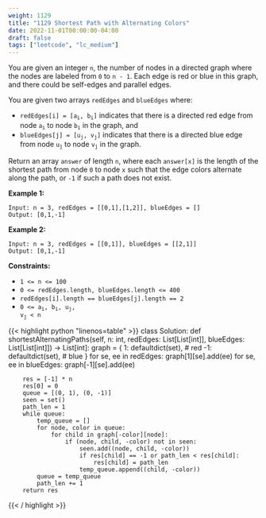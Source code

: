 ```yaml
---
weight: 1129
title: "1129 Shortest Path with Alternating Colors"
date: 2022-11-01T00:00:00-04:00
draft: false
tags: ["leetcode", "lc_medium"]
---
```


You are given an integer `n`, the number of nodes in a directed graph where the nodes are labeled from `0` to `n - 1`. Each edge is red or blue in this graph, and there could be self-edges and parallel edges.

You are given two arrays `redEdges` and `blueEdges` where:
- <code>redEdges[i] = [a<sub>i</sub>, b<sub>i</sub>]</code> indicates that there is a directed red edge from node <code>a<sub>i</sub></code> to node <code>b<sub>i</sub></code> in the graph, and
- <code>blueEdges[j] = [u<sub>j</sub>, v<sub>j</sub>]</code> indicates that there is a directed blue edge from node <code>u<sub>j</sub></code> to node <code>v<sub>j</sub></code> in the graph.

Return an array `answer` of length `n`, where each `answer[x]` is the length of the shortest path from node `0` to node `x` such that the edge colors alternate along the path, or `-1` if such a path does not exist.

**Example 1:**
```
Input: n = 3, redEdges = [[0,1],[1,2]], blueEdges = []
Output: [0,1,-1]
```
**Example 2:**
```
Input: n = 3, redEdges = [[0,1]], blueEdges = [[2,1]]
Output: [0,1,-1]
```

**Constraints:**
- `1 <= n <= 100`
- `0 <= redEdges.length, blueEdges.length <= 400`
- `redEdges[i].length == blueEdges[j].length == 2`
- <code>0 <= a<sub>i</sub>, b<sub>i</sub>, u<sub>j</sub>, v<sub>j</sub> < n</code>

<div class="tabs"></div>
<div class="tab-content">
<div id="python" class="lang">
{{< highlight python "linenos=table" >}}
class Solution:
    def shortestAlternatingPaths(self, n: int, redEdges: List[List[int]], blueEdges: List[List[int]]) -> List[int]:
        graph = {
            1: defaultdict(set),    # red
            -1: defaultdict(set),   # blue
        }
        for se, ee in redEdges:
            graph[1][se].add(ee)
        for se, ee in blueEdges:
            graph[-1][se].add(ee)
    
        res = [-1] * n
        res[0] = 0
        queue = [(0, 1), (0, -1)]
        seen = set()
        path_len = 1
        while queue:
            temp_queue = []
            for node, color in queue:
                for child in graph[-color][node]:
                    if (node, child, -color) not in seen:
                        seen.add((node, child, -color))
                        if res[child] == -1 or path_len < res[child]:
                            res[child] = path_len
                        temp_queue.append((child, -color))
            queue = temp_queue
            path_len += 1
        return res
{{< / highlight >}}
</div>
</div>
